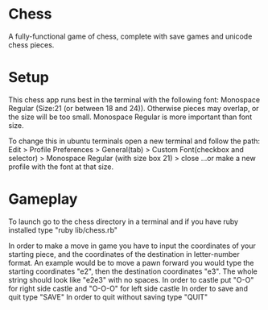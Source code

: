# Chess
A fully-functional game of chess, complete with save games and unicode chess pieces.

# Setup
This chess app runs best in the terminal with the following font: Monospace Regular (Size:21 (or between 18 and 24)). Otherwise pieces may overlap, or the size will be too small. Monospace Regular is more important than font size.

To change this in ubuntu terminals open a new terminal and follow the path:
Edit > Profile Preferences > General(tab) > Custom Font(checkbox and selector) > Monospace Regular (with size box 21) > close
...or make a new profile with the font at that size.

# Gameplay
To launch go to the chess directory in a terminal and if you have ruby installed type "ruby lib/chess.rb"

In order to make a move in game you have to input the coordinates of your starting piece, and the coordinates of the destination in letter-number format. An example would be to move a pawn forward you would type the starting coordinates "e2", then the destination coordinates "e3". The whole string should  look like "e2e3" with no spaces.
In order to castle put "O-O" for right side castle and "O-O-O" for left side castle
In order to save and quit type "SAVE"
In order to quit without saving type "QUIT"
